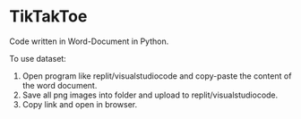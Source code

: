 # TikTakToe

Code written in Word-Document in Python.

To use dataset:
1. Open program like replit/visualstudiocode and copy-paste the content of the word document.
2. Save all png images into folder and upload to replit/visualstudiocode.
3. Copy link and open in browser.
